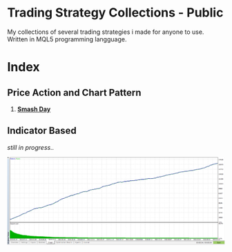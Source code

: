 # Trading Strategy Collections - Public
My collections of several trading strategies i made for anyone to use. Written in MQL5 programming langguage.

# Index
## Price Action and Chart Pattern
1. [__Smash Day__](https://github.com/handiko/TradingStrategy-Public/tree/main/Price%20Action%20and%20Chart%20Pattern/Smash%20Day)

## Indicator Based

_still in progress.._

![](./SimpleScalper_equity.png)
